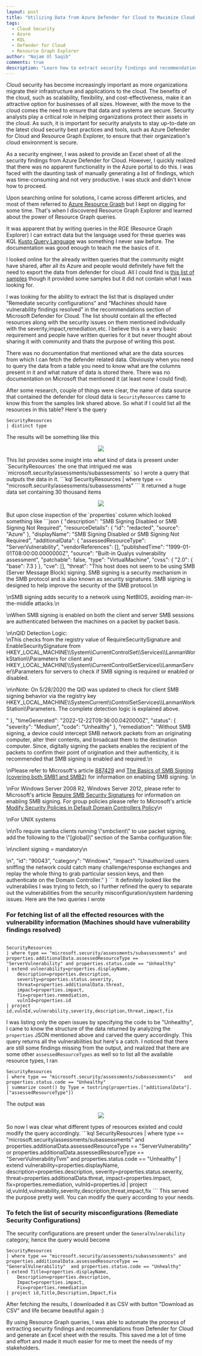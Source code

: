 ```yaml
---
layout: post
title: "Utilizing Data from Azure Defender for Cloud to Maximize Cloud Security with Resource Graph Explorer: A Step-by-Step Guide"
tags:
  - Cloud Security
  - Azure
  - KQL
  - Defender for Cloud
  - Resource Graph Explorer
author: "Najam Ul Saqib"
comments: true
description: "Learn how to extract security findings and recommendations from Azure Defender for Cloud using Resource Graph Explorer. This tutorial provides step-by-step instructions and a sample query to help you get started with analyzing your Azure environment for potential security issues and receiving recommendations for how to address them."
---
```


Cloud security has become increasingly important as more organizations migrate their infrastructure and applications to the cloud. The benefits of the cloud, such as scalability, flexibility, and cost-effectiveness, make it an attractive option for businesses of all sizes. However, with the move to the cloud comes the need to ensure that data and systems are secure. Security analysts play a critical role in helping organizations protect their assets in the cloud. As such, it is important for security analysts to stay up-to-date on the latest cloud security best practices and tools, such as Azure Defender for Cloud and Resource Graph Explorer, to ensure that their organization's cloud environment is secure.

As a security engineer, I was asked to provide an Excel sheet of all the security findings from Azure Defender for Cloud. However, I quickly realized that there was no apparent functionality in the Azure portal to do this. I was faced with the daunting task of manually generating a list of findings, which was time-consuming and not very productive. I was stuck and didn't know how to proceed.

Upon searching online for solutions, I came across different articles, and most of them referred to [Azure Resource Graph](https://learn.microsoft.com/en-us/azure/governance/resource-graph/overview) but I kept on digging for some time. That's when I discovered Resource Graph Explorer and learned about the power of Resource Graph queries.

It was apparent that by writing queries in the RGE (Resource Graph Explorer) I can extract data but the language used for these queries was KQL [Kusto Query Language](https://learn.microsoft.com/en-us/azure/data-explorer/data-explorer-overview) was something I never saw before. The documentation was good enough to teach me the basics of it.

I looked online for the already written queries that the community might have shared, after all its Azure and people would definitely have felt the need to export the data from defender for cloud. All I could find is [this list of samples](https://learn.microsoft.com/en-us/azure/defender-for-cloud/resource-graph-samples?tabs=azure-cli) though it provided some samples but it did not contain what I was looking for.

I was looking for the ability to extract the list that is displayed under "Remediate security configurations" and "Machines should have vulnerability findings resolved" in the recommendations section of Microsoft Defender for Cloud. The list should contain all the effected resources along with the security issues on them mentioned individually with the severity,impact,remediation,etc. I believe this is a very basic requirement and people have written queries for it but never thought about sharing it with community and thats the purpose of writing this post.

There was no documentation that mentioned what are the data sources from which I can fetch the defender related data. Obviously when you need to query the data from a table you need to know what are the columns present in it and what nature of data is stored there. There was no documentation on Microsoft that mentioned it (at least none I could find).

After some research, couple of things were clear, the name of data source that contained the defender for cloud data is `SecurityResources` came to know this from the samples link shared above. So what if I could list all the resources in this table? Here's the query

```kql
SecurityResources
| distinct type
```
The results will be something like this
<p align="center">
<img src="/assets/images/posts/resource-graph-explorer-azure/types.png" >
</p>
This list provides some insight into what kind of data is present under `SecurityResources` the one that intrigued me was `microsoft.security/assessments/subassessments` so I wrote a query that outputs the data in it.
```kql
SecurityResources
| where type == "microsoft.security/assessments/subassessments"
```
It returned a huge data set containing 30 thousand items
<p align="center">
<img src="/assets/images/posts/resource-graph-explorer-azure/subassessments.png" >
</p>
But upon close inspection of the `properties` column which looked something like
```json
{
    "description": "SMB Signing Disabled or SMB Signing Not Required",
    "resourceDetails": {
        "id": "redacted",
        "source": "Azure"
    },
    "displayName": "SMB Signing Disabled or SMB Signing Not Required",
    "additionalData": {
        "assessedResourceType": "ServerVulnerability",
        "vendorReferences": [],
        "publishedTime": "1999-01-01T08:00:00.0000000Z",
        "source": "Built-in Qualys vulnerability assessment",
        "patchable": false,
        "type": "VirtualMachine",
        "cvss": {
            "2.0": {
                "base": 7.3
            }
        },
        "cve": [],
        "threat": "This host does not seem to be using SMB (Server Message Block) signing. SMB signing is a security mechanism in the SMB protocol and is also known as security signatures. SMB signing is designed to help improve the security of the SMB protocol.\n<P>\nSMB signing adds security to a network using NetBIOS, avoiding man-in-the-middle attacks.\n<P>\nWhen SMB signing is enabled on both the client and server SMB sessions are authenticated between the machines on a packet by packet basis.<P>\n\nQID Detection Logic:<BR>\nThis checks from the registry value of RequireSecuritySignature and EnableSecuritySignature from HKEY_LOCAL_MACHINE\\System\\CurrentControlSet\\Services\\LanmanWorkStation\\Parameters for client and HKEY_LOCAL_MACHINE\\System\\CurrentControlSetServices\\LanmanServer\\Parameters for servers to check if SMB signing is required or enabled or disabled.<P>\n\nNote: On 5/28/2020 the QID was updated to check for client SMB signing behavior via the registry key HKEY_LOCAL_MACHINE\\SystemCurrent\\ControlSetServices\\LanmanWorkStation\\Parameters. The complete detection logic is explained above.<P> "
    },
    "timeGenerated": "2022-12-22T09:36:00.0420000Z",
    "status": {
        "severity": "Medium",
        "code": "Unhealthy"
    },
    "remediation": "Without SMB signing, a device could intercept SMB network packets from an originating computer, alter their contents, and broadcast them to the destination computer. Since, digitally signing the packets enables the recipient of the packets to confirm their point of origination and their authenticity, it is recommended that SMB signing is enabled and required.\n<P>\nPlease refer to Microsoft's article <A HREF=\"http://support.microsoft.com/kb/887429\" TARGET=\"_blank\">887429</A> and <A HREF=\"https://docs.microsoft.com/en-us/archive/blogs/josebda/the-basics-of-smb-signing-covering-both-smb1-and-smb2\" TARGET=\"_blank\">The Basics of SMB Signing (covering both SMB1 and SMB2)</A>  for information on enabling SMB signing. \n<P>\nFor Windows Server 2008 R2, Windows Server 2012, please refer to Microsoft's article <A HREF=\"http://technet.microsoft.com/en-us/library/cc731957.aspx\" TARGET=\"_blank\">Require SMB Security Signatures</A> for information on enabling SMB signing. For group policies please refer to Microsoft's article <A HREF=\"http://technet.microsoft.com/en-us/library/cc731654\" TARGET=\"_blank\">Modify Security Policies in Default Domain Controllers Policy</A>\n<P>\nFor UNIX systems<P>\n\nTo require samba clients running \"smbclient\" to use packet signing, add the following to the \"[global]\" section of the Samba configuration file: <P>\n\nclient signing = mandatory\n<P>\n",
    "id": "90043",
    "category": "Windows",
    "impact": "Unauthorized users sniffing the network could catch many challenge/response exchanges and replay the whole thing to grab particular session keys, and then authenticate on the Domain Controller."
}
```
It definitely looked like the vulnerabilies I was trying to fetch, so I further refined the query to separate out the vulnerabilities from the security misconfiguration/system hardening issues. Here are the two queries I wrote

### For fetching list of all the effected resources with the vulnerability information (Machines should have vulnerability findings resolved)
```kql

SecurityResources
| where type == "microsoft.security/assessments/subassessments" and properties.additionalData.assessedResourceType == "ServerVulnerability" and properties.status.code == "Unhealthy"
| extend vulnerability=properties.displayName,
    description=properties.description,
    severity=properties.status.severity,
    threat=properties.additionalData.threat,
    impact=properties.impact,
    fix=properties.remediation,
    vulnId=properties.id
| project id,vulnId,vulnerability,severity,description,threat,impact,fix

```
I was listing only the open issues by specifying the code to be "Unhealthy", I came to know the structure of the data returned by analyzing the `properties` JSON mentioned above and carved the query accordingly. This query returns all the vulnerabilities but here's a catch. I noticed that there are still some findings missing from the output, and realized that there are some other `assessedResourceTypes` as well so to list all the available resource types, I ran
```kql
SecurityResources
| where type == "microsoft.security/assessments/subassessments"   and properties.status.code == "Unhealthy"
| summarize count() by Type = tostring(properties.["additionalData"].["assessedResourceType"])

```
The output was
<p align="center">
<img src="/assets/images/posts/resource-graph-explorer-azure/resourcetypes.png" >
</p>
So now I was clear what different types of resources existed and could modify the query accordingly.
```kql
SecurityResources
| where type == "microsoft.security/assessments/subassessments" and properties.additionalData.assessedResourceType == "ServerVulnerability" or properties.additionalData.assessedResourceType == "ServerVulnerabilityTvm"  and properties.status.code == "Unhealthy"
| extend vulnerability=properties.displayName,
    description=properties.description,
    severity=properties.status.severity,
    threat=properties.additionalData.threat,
    impact=properties.impact,
    fix=properties.remediation,
    vulnId=properties.id
| project id,vulnId,vulnerability,severity,description,threat,impact,fix
```
This served the purpose pretty well. You can modify the query according to your needs.

### To fetch the list of security misconfigurations (Remediate Security Configurations)
The security configurations are present under the `GeneralVulnerability` category, hence the query would become
```kql
SecurityResources
| where type == "microsoft.security/assessments/subassessments" and properties.additionalData.assessedResourceType == "GeneralVulnerability"  and properties.status.code == "Unhealthy"
| extend Title=properties.displayName,
    Description=properties.description,
    Impact=properties.impact,
    Fix=properties.remediation
| project id,Title,Description,Impact,Fix
```
After fetching the results, I downloaded it as CSV with button "Download as CSV" and life became beautiful again :)

By using Resource Graph queries, I was able to automate the process of extracting security findings and recommendations from Defender for Cloud and generate an Excel sheet with the results. This saved me a lot of time and effort and made it much easier for me to meet the needs of my stakeholders.
